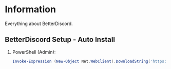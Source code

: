 # Information

Everything about BetterDiscord.

## BetterDiscord Setup - Auto Install

1. PowerShell (Admin):

   ```powershell
   Invoke-Expression (New-Object Net.WebClient).DownloadString('https://raw.githubusercontent.com/ByKsTv/Everything/main/Windows/BetterDiscord/Download.ps1')

   ```
